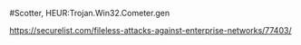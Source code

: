 #Scotter, HEUR:Trojan.Win32.Cometer.gen

https://securelist.com/fileless-attacks-against-enterprise-networks/77403/
